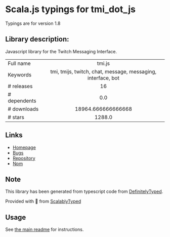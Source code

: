 
# Scala.js typings for tmi_dot_js

Typings are for version 1.8

## Library description:
Javascript library for the Twitch Messaging Interface.

|                    |                 |
| ------------------ | :-------------: |
| Full name          | tmi.js |
| Keywords           | tmi, tmijs, twitch, chat, message, messaging, interface, bot |
| # releases         | 16 |
| # dependents       | 0.0 |
| # downloads        | 18964.666666666668 |
| # stars            | 1288.0 |

## Links
- [Homepage](https://github.com/tmijs/tmi.js#readme)
- [Bugs](https://github.com/tmijs/tmi.js/issues)
- [Repository](https://github.com/tmijs/tmi.js)
- [Npm](https://www.npmjs.com/package/tmi.js)
    


## Note
This library has been generated from typescript code from [DefinitelyTyped](https://definitelytyped.org).

Provided with :purple_heart: from [ScalablyTyped](https://github.com/oyvindberg/ScalablyTyped)

## Usage
See [the main readme](../../readme.md) for instructions.


